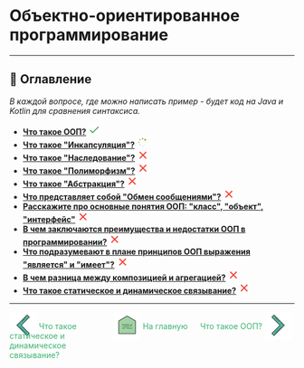 <!--suppress ALL -->
Объектно-ориентированное программирование
========================
***

📖 Оглавление
------------------
*В каждой вопросе, где можно написать пример - будет код на Java и Kotlin для сравнения синтаксиса.*

* **[Что такое ООП?](question-1/QUESTION1.md)** ![Готово](./../docs/assets/statuses/done.png)
* **[Что такое "Инкапсуляция"?](question-2/QUESTION2.md)** 
![В процессе](./../docs/assets/statuses/in_progress_loader.png)
* **[Что такое "Наследование"?](question-3/QUESTION3.md)** 
![Отсутствует, но запланирован](./../docs/assets/statuses/not_exists.png)
* **[Что такое "Полиморфизм"?](question-4/QUESTION4.md)** 
![Отсутствует, но запланирован](./../docs/assets/statuses/not_exists.png)
* **[Что такое "Абстракция"?](question-5/QUESTION5.md)** 
![Отсутствует, но запланирован](./../docs/assets/statuses/not_exists.png)
* **[Что представляет собой "Обмен сообщениями"?](question-6/QUESTION6.md)** 
![Отсутствует, но запланирован](./../docs/assets/statuses/not_exists.png)
* **[Расскажите про основные понятия ООП: "класс", "объект", "интерфейс"](question-7/QUESTION7.md)** 
![Отсутствует, но запланирован](./../docs/assets/statuses/not_exists.png)
* **[В чем заключаются преимущества и недостатки ООП в программировании?](question-8/QUESTION8.md)** 
![Отсутствует, но запланирован](./../docs/assets/statuses/not_exists.png)
* **[Что подразумевают в плане принципов ООП выражения "является" и "имеет"?](question-9/QUESTION9.md)** 
![Отсутствует, но запланирован](./../docs/assets/statuses/not_exists.png)
* **[В чем разница между композицией и агрегацией?](question-10/QUESTION10.md)** 
![Отсутствует, но запланирован](./../docs/assets/statuses/not_exists.png)
* **[Что такое статическое и динамическое связывание?](question-11/QUESTION11.md)** 
![Отсутствует, но запланирован](./../docs/assets/statuses/not_exists.png)

***
<div style="display: flex">
    <div style="width: 33%">
        <a href="../README.md" style="text-decoration: none; color: mediumseagreen">
            <img alt="back" src="../docs/assets/navigation/back.png"/>
            <span style="position: relative; top: -17px;">Что такое статическое и динамическое связывание?</span>
        </a>
    </div>
    <div align="center" style="width: 33%">
        <a href="../README.md" style="text-decoration: none; color: mediumseagreen">
            <img alt="back" src="../docs/assets/navigation/home.png"/>
            <span style="position: relative; top: -17px;">На главную</span>
        </a>
    </div>
    <div align="right" style="width: 33%">
        <a href="../README.md" style="text-decoration: none; color: mediumseagreen">
            <span style="position: relative; top: -17px;">Что такое ООП?</span>
            <img alt="back" src="../docs/assets/navigation/forward.png"/>
        </a>
    </div>
</div>